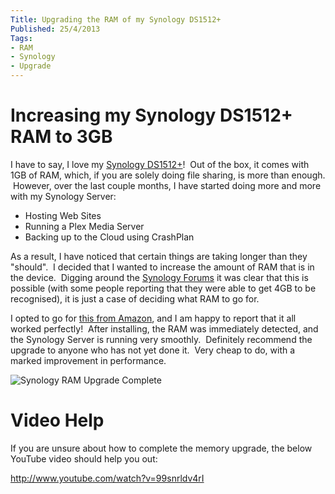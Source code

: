 ```yaml
---
Title: Upgrading the RAM of my Synology DS1512+
Published: 25/4/2013
Tags:
- RAM
- Synology
- Upgrade
---
```


# Increasing my Synology DS1512+ RAM to 3GB

I have to say, I love my [Synology DS1512+](http://www.synology.com/products/product.php?product_name=DS1512%2B)!  Out of the box, it comes with 1GB of RAM, which, if you are solely doing file sharing, is more than enough.  However, over the last couple months, I have started doing more and more with my Synology Server:

- Hosting Web Sites
- Running a Plex Media Server
- Backing up to the Cloud using CrashPlan

As a result, I have noticed that certain things are taking longer than they "should".  I decided that I wanted to increase the amount of RAM that is in the device.  Digging around the [Synology Forums](http://forum.synology.com/enu/) it was clear that this is possible (with some people reporting that they were able to get 4GB to be recognised), it is just a case of deciding what RAM to go for.

I opted to go for [this from Amazon](http://www.amazon.co.uk/gp/product/B0050X1OQ6/ref=oh_details_o00_s00_i00?ie=UTF8&psc=1), and I am happy to report that it all worked perfectly!  After installing, the RAM was immediately detected, and the Synology Server is running very smoothly.  Definitely recommend the upgrade to anyone who has not yet done it.  Very cheap to do, with a marked improvement in performance.

![Synology RAM Upgrade Complete](https://gep13wpstorage.blob.core.windows.net/gep13/2013/4/25/2013-04-24_1815.png)

# Video Help

If you are unsure about how to complete the memory upgrade, the below YouTube video should help you out:

http://www.youtube.com/watch?v=99snrldv4rI
